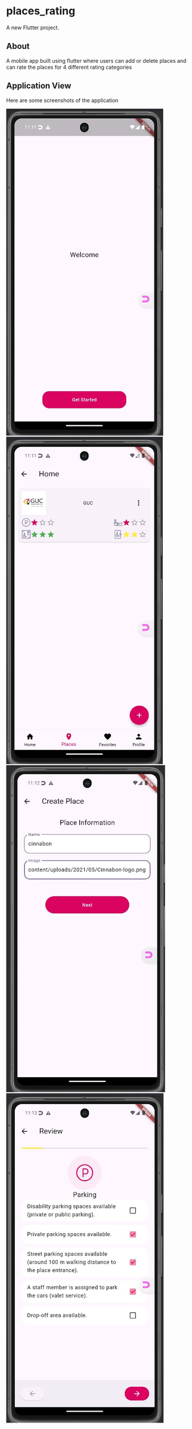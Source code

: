 # places_rating

A new Flutter project.

## About

A mobile app built using flutter where users can add or delete places and can rate the places for 4 different rating categories

## Application View
Here are some screenshots of the application


![Example Image](./deployImages/dep1.jpeg)
![Example Image](./deployImages/dep2.jpeg)
![Example Image](./deployImages/dep3.jpeg)
![Example Image](./deployImages/dep4.jpeg)
